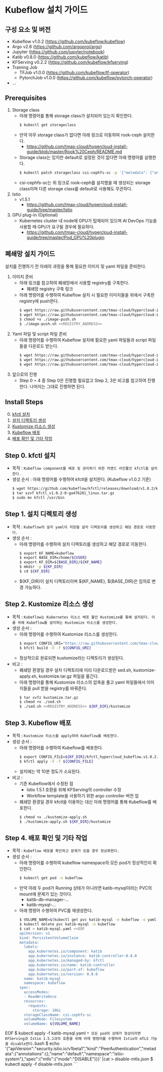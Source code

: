 
# Kubeflow 설치 가이드

## 구성 요소 및 버전
* Kubeflow v1.0.2 (https://github.com/kubeflow/kubeflow)
* Argo v2.8 (https://github.com/argoproj/argo)
* Jupyter (https://github.com/jupyter/notebook)
* Katib v0.8.0 (https://github.com/kubeflow/katib)
* KFServing v0.2.2 (https://github.com/kubeflow/kfserving)
* Training Job
    * TFJob v1.0.0 (https://github.com/kubeflow/tf-operator)
    * PytorchJob v1.0.0 (https://github.com/kubeflow/pytorch-operator)
* ...

## Prerequisites
1. Storage class
    * 아래 명령어를 통해 storage class가 설치되어 있는지 확인한다.
        ```bash
        $ kubectl get storageclass
        ```
    * 만약 아무 storage class가 없다면 아래 링크로 이동하여 rook-ceph 설치한다.
        * https://github.com/tmax-cloud/hypercloud-install-guide/blob/master/Rook%20Ceph/README.md
    * Storage class는 있지만 default로 설정된 것이 없다면 아래 명령어를 실행한다.
        ```bash
        $ kubectl patch storageclass csi-cephfs-sc -p '{"metadata": {"annotations":{"storageclass.kubernetes.io/is-default-class":"true"}}}'
        ```
    * csi-cephfs-sc는 위 링크로 rook-ceph를 설치했을 때 생성되는 storage class이며 다른 storage class를 default로 사용해도 무관하다.
2. Istio
    * v1.5.1
        * https://github.com/tmax-cloud/hypercloud-install-guide/tree/master/Istio
3. GPU plug-in (Optional)
    * Kubernetes cluster 내 node에 GPU가 탑재되어 있으며 AI DevOps 기능을 사용할 때 GPU가 요구될 경우에 필요하다.
        * https://github.com/tmax-cloud/hypercloud-install-guide/tree/master/Pod_GPU%20plugin

## 폐쇄망 설치 가이드
설치를 진행하기 전 아래의 과정을 통해 필요한 이미지 및 yaml 파일을 준비한다.
1. 이미지 준비
    * 아래 링크를 참고하여 폐쇄망에서 사용할 registry를 구축한다.
        * 폐쇄망 registry 구축 링크
    * 아래 명령어를 수행하여 Kubeflow 설치 시 필요한 이미지들을 위에서 구축한 registry에 push한다.
        ```bash
        $ wget https://raw.githubusercontent.com/tmax-cloud/hypercloud-install-guide/master/Kubeflow/image-push.sh
        $ wget https://raw.githubusercontent.com/tmax-cloud/hypercloud-install-guide/master/Kubeflow/imagelist
        $ chmod +x ./image-push.sh
        $ ./image-push.sh <<REGISTRY_ADDRESS>>
        ```
2. Yaml 파일 및 script 파일 준비
    * 아래 명령어를 수행하여 Kubeflow 설치에 필요한 yaml 파일들과 script 파일들을 다운로드 받는다. 
        ```bash
        $ wget https://raw.githubusercontent.com/tmax-cloud/hypercloud-install-guide/master/Kubeflow/sed.sh
        $ wget https://raw.githubusercontent.com/tmax-cloud/hypercloud-install-guide/master/Kubeflow/kustomize-apply.sh
        $ wget https://raw.githubusercontent.com/tmax-cloud/hypercloud-install-guide/master/Kubeflow/kustomize.tar.gz
        ```
3. 앞으로의 진행
    * Step 0 ~ 4 중 Step 0은 진행할 필요없고 Step 2, 3은 비고를 참고하여 진행한다. 나머지는 그대로 진행하면 된다.

## Install Steps
0. [kfctl 설치](https://github.com/tmax-cloud/hypercloud-install-guide/blob/master/Kubeflow/README.md#step-0-kfctl-%EC%84%A4%EC%B9%98)
1. [설치 디렉토리 생성](https://github.com/tmax-cloud/hypercloud-install-guide/blob/master/Kubeflow/README.md#step-1-%EC%84%A4%EC%B9%98-%EB%94%94%EB%A0%89%ED%86%A0%EB%A6%AC-%EC%83%9D%EC%84%B1)
2. [Kustomize 리소스 생성](https://github.com/tmax-cloud/hypercloud-install-guide/blob/master/Kubeflow/README.md#step-2-kustomize-%EB%A6%AC%EC%86%8C%EC%8A%A4-%EC%83%9D%EC%84%B1)
3. [Kubeflow 배포](https://github.com/tmax-cloud/hypercloud-install-guide/blob/master/Kubeflow/README.md#step-3-kubeflow-%EB%B0%B0%ED%8F%AC)
4. [배포 확인 및 기타 작업](https://github.com/tmax-cloud/hypercloud-install-guide/blob/master/Kubeflow/README.md#step-4-%EB%B0%B0%ED%8F%AC-%ED%99%95%EC%9D%B8-%EB%B0%8F-%EA%B8%B0%ED%83%80-%EC%9E%91%EC%97%85)

## Step 0. kfctl 설치
* 목적 : `Kubeflow component를 배포 및 관리하기 위한 커맨드 라인툴인 kfctl을 설치한다.`
* 생성 순서 : 아래 명령어를 수행하여 kfctl을 설치한다. (Kubeflow v1.0.2 기준)
    ```bash
    $ wget https://github.com/kubeflow/kfctl/releases/download/v1.0.2/kfctl_v1.0.2-0-ga476281_linux.tar.gz
    $ tar xzvf kfctl_v1.0.2-0-ga476281_linux.tar.gz
    $ sudo mv kfctl /usr/bin
    ```

## Step 1. 설치 디렉토리 생성
* 목적 : `Kubeflow의 설치 yaml이 저장될 설치 디렉토리를 생성하고 해당 경로로 이동한다.`
* 생성 순서 : 
    * 아래 명령어를 수행하여 설치 디렉토리를 생성하고 해당 경로로 이동한다.
        ```bash
        $ export KF_NAME=kubeflow
        $ export BASE_DIR=/home/${USER}
        $ export KF_DIR=${BASE_DIR}/${KF_NAME}
        $ mkdir -p ${KF_DIR}
        $ cd ${KF_DIR}
        ```
    * ${KF_DIR}이 설치 디렉토리이며 ${KF_NAME}, ${BASE_DIR}은 임의로 변경 가능하다.

## Step 2. Kustomize 리소스 생성
* 목적 : `Kubeflow는 Kubernetes 리소스 배포 툴인 Kustomize를 통해 설치된다. 이를 위해 Kubeflow를 설치하는 Kustomize 리소스를 생성한다.`
* 생성 순서 : 
    * 아래 명령어를 수행하여 Kustomize 리소스를 생성한다.
        ```bash
        $ export CONFIG_URI="https://raw.githubusercontent.com/tmax-cloud/kubeflow-manifests/kubeflow-manifests-v1.0.2/kfctl_hypercloud_kubeflow.v1.0.2.yaml"
        $ kfctl build -V -f ${CONFIG_URI}
        ```
    * 정상적으로 완료되면 kustomize라는 디렉토리가 생성된다.
* 비고 : 
    * 폐쇄망 환경일 경우 설치 디렉토리에 미리 다운로드받은 sed.sh, kustomize-apply.sh, kustomize.tar.gz 파일을 옮긴다.
    * 아래 명령어를 통해 Kustomize 리소스의 압축을 풀고 yaml 파일들에서 이미지들을 pull 받을 registry를 바꿔준다.
        ```bash
        $ tar xvfz kustomize.tar.gz
        $ chmod +x ./sed.sh
        $ ./sed.sh <<REGISTRY_ADDRESS>> ${KF_DIR}/kustomize
        ```

## Step 3. Kubeflow 배포
* 목적 : `Kustomize 리소스를 apply하여 Kubeflow를 배포한다.`
* 생성 순서 : 
    * 아래 명령어를 수행하여 Kubeflow를 배포한다.
        ```bash
        $ export CONFIG_FILE=${KF_DIR}/kfctl_hypercloud_kubeflow.v1.0.2.yaml
        $ kfctl apply -V -f ${CONFIG_FILE}
        ```
    * 설치에는 약 10분 정도가 소요된다.
* 비고 :
    * 기존 Kubeflow에서 수정된 점
        * Istio 1.5.1 호환을 위해 KFServing의 controller 수정
        * Workflow template을 사용하기 위한 argo controller 버전 업
    * 폐쇄망 환경일 경우 kfctl을 이용하는 대신 아래 명령어를 통해 Kubeflow를 배포한다.
        ```bash
        $ chmod +x ./kustomize-apply.sh
        $ ./kustomize-apply.sh ${KF_DIR}/kustomize
        ```

## Step 4. 배포 확인 및 기타 작업
* 목적 : `Kubeflow 배포를 확인하고 문제가 있을 경우 정상화한다.`
* 생성 순서 : 
    * 아래 명령어를 수행하여 kubeflow namespace의 모든 pod가 정상적인지 확인한다.
        ```bash
        $ kubectl get pod -n kubeflow
        ```
    * 만약 아래 두 pod가 Running 상태가 아니라면 katib-mysql이라는 PVC의 mount에 문제가 있는 것이다.
        * katib-db-manager-...
        * katib-mysql-...
    * 아래 명령어 수행하여 PVC를 재생성한다.
        ```bash
        $ VOLUME_NAME=$(kubectl get pvc katib-mysql -n kubeflow -o yaml |grep volumeName |cut -c 15-)
        $ kubectl delete pvc katib-mysql -n kubeflow
        $ cat > katib-mysql.yaml <<EOF
        apiVersion: v1
        kind: PersistentVolumeClaim
        metadata:
          labels:
            app.kubernetes.io/component: katib
            app.kubernetes.io/instance: katib-controller-0.8.0
            app.kubernetes.io/managed-by: kfctl
            app.kubernetes.io/name: katib-controller
            app.kubernetes.io/part-of: kubeflow
            app.kubernetes.io/version: 0.8.0
          name: katib-mysql
          namespace: kubeflow
        spec:
          accessModes:
          - ReadWriteOnce
          resources:
            requests:
              storage: 10Gi
          storageClassName: csi-cephfs-sc
          volumeMode: Filesystem
          volumeName: ${VOLUME_NAME}
EOF
        $ kubectl apply -f katib-mysql.yaml
        ```
    * 모든 pod의 상태가 정상이라면 KFServing과 Istio 1.5.1과의 호환을 위해 아래 명령어를 수행하여 Istio의 mTLS 기능을 disable한다.
        ```bash
        $ echo '{"apiVersion":"security.istio.io/v1beta1","kind":"PeerAuthentication","metadata":{"annotations":{},"name":"default","namespace":"istio-system"},"spec":{"mtls":{"mode":"DISABLE"}}}' |cat > disable-mtls.json
        $ kubectl apply -f disable-mtls.json
        ```
